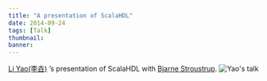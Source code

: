 ```yaml
---
title: "A presentation of ScalaHDL"
date: 2014-09-24
tags: [Talk]
thumbnail:
banner:
---
```

[Li Yao(李垚)](http://202.120.40.100/wiki/index.php/User:Lastland) ’s presentation of ScalaHDL with [Bjarne Stroustrup](http://www.stroustrup.com/).
![Yao's talk](/2014/09/24/Yao-talk/talk.jpg)